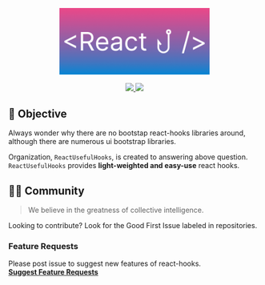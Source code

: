 <p align='center'>
    <img src='/static/full_logo.png' width="300px" />
</p>

<p align='center'>
    <a href="">
        <img src="https://img.shields.io/badge/-ENGLISH-blueviolet?style=for-the-badge" />
    </a>
    <a href="">
        <img src="https://img.shields.io/badge/-KOREAN-violet?style=for-the-badge"/>
    </a>
</p>

## 📝 Objective

Always wonder why there are no bootstap react-hooks libraries around, although there are numerous ui bootstrap libraries.<br />

Organization, `ReactUsefulHooks`, is created to answering above question.<br />
`ReactUsefulHooks` provides **light-weighted and easy-use** react hooks.

## 🧑‍💻 Community

> We believe in the greatness of collective intelligence.

Looking to contribute? Look for the Good First Issue labeled in repositories.

### Feature Requests

Please post issue to suggest new features of react-hooks.<br />
**[Suggest Feature Requests]()**
